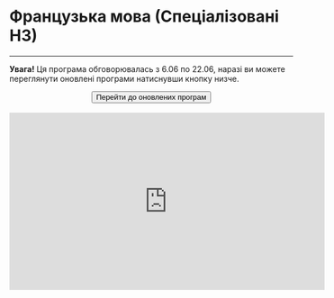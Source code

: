# Французька мова (Спеціалізовані НЗ)

<hr>

<p><b>Увага!</b> Ця програма обговорювалась з 6.06 по 22.06, наразі ви можете переглянути оновлені програми натиснувши кнопку низче.</p>

<center><a href="#" target="_blank"><button type="button" class="btn btn-primary" aria-haspopup="true" aria-expanded="false">Перейти до оновлених програм</button></a></center>
<br>

<center><iframe width="560" height="315" src="https://www.youtube.com/embed/dxBTgbPOMMo" frameborder="0" allowfullscreen></iframe></center>
